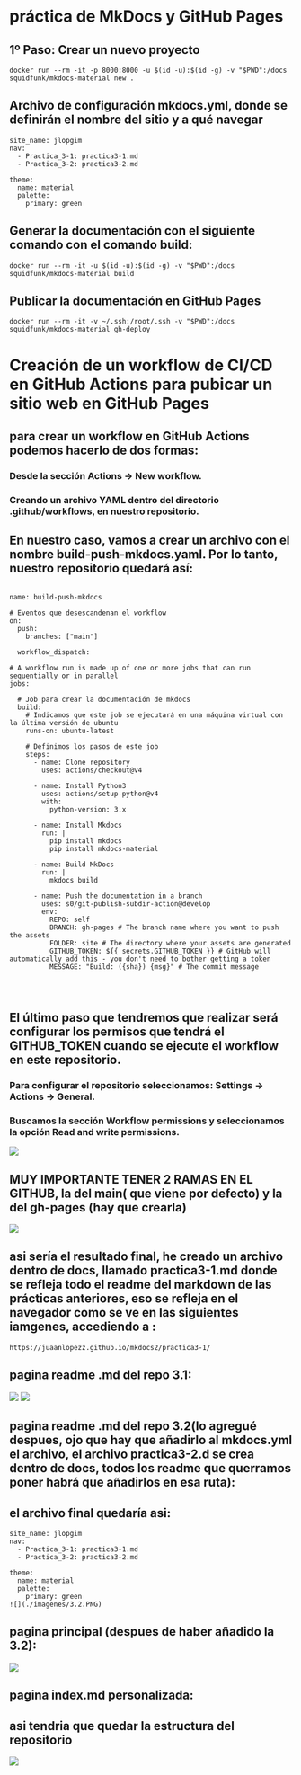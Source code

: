 # práctica de MkDocs y GitHub Pages

## 1º Paso: Crear un nuevo proyecto

```
docker run --rm -it -p 8000:8000 -u $(id -u):$(id -g) -v "$PWD":/docs squidfunk/mkdocs-material new .
```

## Archivo de configuración mkdocs.yml, donde se definirán el nombre del sitio y a qué navegar
```
site_name: jlopgim
nav:
  - Practica_3-1: practica3-1.md 
  - Practica_3-2: practica3-2.md 

theme:
  name: material
  palette:
    primary: green
```
## Generar la documentación con el siguiente comando con el comando build:
```
docker run --rm -it -u $(id -u):$(id -g) -v "$PWD":/docs squidfunk/mkdocs-material build
```

## Publicar la documentación en GitHub Pages
```
docker run --rm -it -v ~/.ssh:/root/.ssh -v "$PWD":/docs squidfunk/mkdocs-material gh-deploy
```

# Creación de un workflow de CI/CD en GitHub Actions para pubicar un sitio web en GitHub Pages
## para crear un workflow en GitHub Actions podemos hacerlo de dos formas:

### Desde la sección Actions -> New workflow.
### Creando un archivo YAML dentro del directorio .github/workflows, en nuestro repositorio.

## En nuestro caso, vamos a crear un archivo con el nombre build-push-mkdocs.yaml. Por lo tanto, nuestro repositorio quedará así:
```

name: build-push-mkdocs

# Eventos que desescandenan el workflow
on:
  push:
    branches: ["main"]

  workflow_dispatch:

# A workflow run is made up of one or more jobs that can run sequentially or in parallel
jobs:

  # Job para crear la documentación de mkdocs
  build:
    # Indicamos que este job se ejecutará en una máquina virtual con la última versión de ubuntu
    runs-on: ubuntu-latest
    
    # Definimos los pasos de este job
    steps:
      - name: Clone repository
        uses: actions/checkout@v4

      - name: Install Python3
        uses: actions/setup-python@v4
        with:
          python-version: 3.x

      - name: Install Mkdocs
        run: |
          pip install mkdocs
          pip install mkdocs-material 

      - name: Build MkDocs
        run: |
          mkdocs build

      - name: Push the documentation in a branch
        uses: s0/git-publish-subdir-action@develop
        env:
          REPO: self
          BRANCH: gh-pages # The branch name where you want to push the assets
          FOLDER: site # The directory where your assets are generated
          GITHUB_TOKEN: ${{ secrets.GITHUB_TOKEN }} # GitHub will automatically add this - you don't need to bother getting a token
          MESSAGE: "Build: ({sha}) {msg}" # The commit message




```
## El último paso que tendremos que realizar será configurar los permisos que tendrá el GITHUB_TOKEN cuando se ejecute el workflow en este repositorio.

### Para configurar el repositorio seleccionamos: Settings -> Actions -> General.

### Buscamos la sección Workflow permissions y seleccionamos la opción Read and write permissions.
![](./imagenes/permisos.PNG)

## MUY IMPORTANTE TENER 2 RAMAS EN EL GITHUB, la del main( que viene por defecto) y la del gh-pages (hay que crearla)
![](./imagenes/ramas.PNG)


## asi sería el resultado final, he creado un archivo dentro de docs, llamado practica3-1.md donde se refleja todo el readme del markdown de las prácticas anteriores, eso se refleja en el navegador como se ve en las siguientes iamgenes, accediendo a : 
```
https://juaanlopezz.github.io/mkdocs2/practica3-1/
```
## pagina readme .md del repo 3.1:

![](./imagenes/mkdocs.PNG)
![](./imagenes/mkdocs1.PNG)

## pagina readme .md del repo 3.2(lo agregué despues, ojo que hay que añadirlo al mkdocs.yml el archivo, el archivo practica3-2.d se crea dentro de docs, todos los readme que querramos poner habrá que añadirlos en esa ruta):

## el archivo final quedaría asi:
```
site_name: jlopgim
nav:
  - Practica_3-1: practica3-1.md 
  - Practica_3-2: practica3-2.md 

theme:
  name: material
  palette:
    primary: green
![](./imagenes/3.2.PNG)
```

## pagina principal (despues de haber añadido la 3.2):
![](./imagenes/princip.PNG)

## pagina index.md personalizada:



## asi tendria que quedar la estructura del repositorio
![](./imagenes/estructura.png)